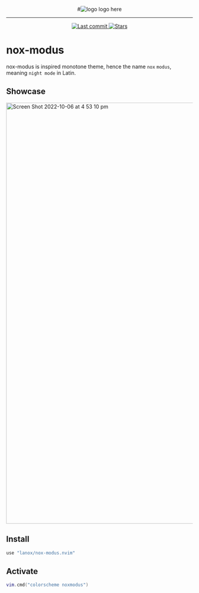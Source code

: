 <div align="center">

#![logo]()
logo here

</div>

---

<div align="center"><p>
    <a href="https://github.com/lpuljic/nox-modus.nvim/pulse">
      <img alt="Last commit" src="https://img.shields.io/github/last-commit/lpuljic/nox-modus.nvim?style=for-the-badge&logo=starship&color=98c379&logoColor=D9E0EE&labelColor=302D41"/>
    </a>
    <a href="https://github.com/lpuljic/nox-modus.nvim/stargazers">
      <img alt="Stars" src="https://img.shields.io/github/stars/lpuljix/nox-modus.nvim?style=for-the-badge&logo=starship&color=c678dd&logoColor=D9E0EE&labelColor=302D41" />
    </a>
</div>

# nox-modus

nox-modus is inspired monotone theme, hence the name `nox` `modus`, meaning `night mode` in Latin.

## Showcase

<img width="1136" alt="Screen Shot 2022-10-06 at 4 53 10 pm" src="https://user-images.githubusercontent.com/7599183/194225220-174822ae-6634-40ae-8a80-b5c9944467f6.png">

## Install

```lua
use "lanox/nox-modus.nvim"

```

## Activate

```lua
vim.cmd("colorscheme noxmodus")
```


